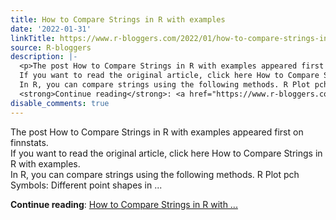 ```yaml
---
title: How to Compare Strings in R with examples
date: '2022-01-31'
linkTitle: https://www.r-bloggers.com/2022/01/how-to-compare-strings-in-r-with-examples/
source: R-bloggers
description: |-
  <p>The post How to Compare Strings in R with examples appeared first on finnstats.<br />
  If you want to read the original article, click here How to Compare Strings in R with examples.<br />
  In R, you can compare strings using the following methods. R Plot pch Symbols: Different point shapes in ...</p>
  <strong>Continue reading</strong>: <a href="https://www.r-bloggers.com/2022/01/how-to-compare-strings-in-r-with-examples/">How to Compare Strings in R with ...
disable_comments: true
---
```

<p>The post How to Compare Strings in R with examples appeared first on finnstats.<br />
If you want to read the original article, click here How to Compare Strings in R with examples.<br />
In R, you can compare strings using the following methods. R Plot pch Symbols: Different point shapes in ...</p>
<strong>Continue reading</strong>: <a href="https://www.r-bloggers.com/2022/01/how-to-compare-strings-in-r-with-examples/">How to Compare Strings in R with ...